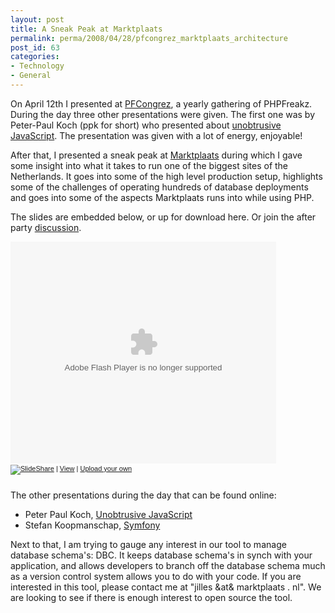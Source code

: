 ```yaml
---
layout: post
title: A Sneak Peak at Marktplaats
permalink: perma/2008/04/28/pfcongrez_marktplaats_architecture
post_id: 63
categories: 
- Technology
- General
---
```


On April 12th I presented at <a
href="http://www.pfcongrez.nl/2008/index.html">PFCongrez</a>, a yearly
gathering of PHPFreakz. During the day three other presentations were given.
The first one was by Peter-Paul Koch (ppk for short) who presented about <a
href="http://www.quirksmode.org/blog/archives/2008/04/slides_pfcongre.html">unobtrusive
JavaScript</a>. The presentation was given with a lot of energy, enjoyable!

After that, I presented a sneak peak at <a
href="http://www.marktplaats.nl">Marktplaats</a> during which I gave some
insight into what it takes to run one of the biggest sites of the Netherlands.
It goes into some of the high level production setup, highlights some of the
challenges of operating hundreds of database deployments and goes into some of
the aspects Marktplaats runs into while using PHP.

The slides are embedded below, or up for download here. Or join the after party <a href="http://www.phpfreakz.nl/forum.php?forum=5&iid=1125709">discussion</a>.

<div style="width:425px;text-align:left" id="__ss_376052"><object style="margin:0px" width="425" height="355"><param name="movie" value="http://static.slideshare.net/swf/ssplayer2.swf?doc=20080410-pfcongrez-presentation-ebay-v02-1209368891974250-9"/><param name="allowFullScreen" value="true"/><param name="allowScriptAccess" value="always"/><embed src="http://static.slideshare.net/swf/ssplayer2.swf?doc=20080410-pfcongrez-presentation-ebay-v02-1209368891974250-9" type="application/x-shockwave-flash" allowscriptaccess="always" allowfullscreen="true" width="425" height="355"></embed></object><div style="font-size:11px;font-family:tahoma,arial;height:26px;padding-top:2px;"><a href="http://www.slideshare.net/?src=embed"><img src="http://static.slideshare.net/swf/logo_embd.png" style="border:0px none;margin-bottom:-5px" alt="SlideShare"/></a> | <a href="http://www.slideshare.net/ojilles/20080410-pf-congrez-presentation-e-bay-v0-2?src=embed" title="View '20080410 Pf Congrez Presentation E Bay V0 2' on SlideShare">View</a> | <a href="http://www.slideshare.net/upload?src=embed">Upload your own</a></div></div>


The other presentations during the day that can be found online:

* Peter Paul Koch, <a
  href="http://www.quirksmode.org/blog/archives/2008/04/slides_pfcongre.html">Unobtrusive
  JavaScript</a>
* Stefan Koopmanschap, <a
  href="http://www.symfony-framework.nl/nieuws/43">Symfony</a>

Next to that, I am trying to gauge any interest in our tool to manage database
schema's: DBC. It keeps database schema's in synch with your application, and
allows developers to branch off the database schema much as a version control
system allows you to do with your code. If you are interested in this tool,
please contact me at "jilles &at& marktplaats . nl". We are looking to see if
there is enough interest to open source the tool.

